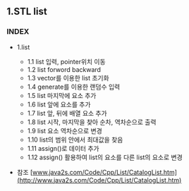 ## 1.STL list
### INDEX
* 1.list
    * 1.1 list 입력, pointer위치 이동
    * 1.2 list forword backward
    * 1.3 vector를 이용한 list 초기화
    * 1.4 generate를 이용한 랜덤수 입력
    * 1.5 list 마지막에 요소 추가
    * 1.6 list 앞에 요소를 추가
    * 1.7 list 앞, 뒤에 배열 요소 추가
    * 1.8 list 시작, 마지막을 찾아 순차, 역차순으로 출력
    * 1.9 list 요소 역차순으로 변경
    * 1.10 list의 범위 안에서 최대값을 찾음
    * 1.11 assign()로 데이터 추가
    * 1.12 assign() 활용하여 list의 요소를 다른 list의 요소로 변경

* 참조 [www.java2s.com/Code/Cpp/List/CatalogList.htm](http://www.java2s.com/Code/Cpp/List/CatalogList.htm)

